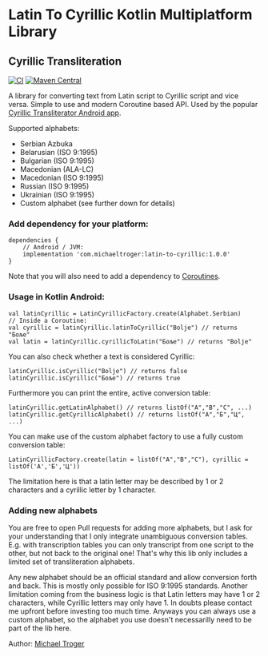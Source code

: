 # Latin To Cyrillic Kotlin Multiplatform Library
## Cyrillic Transliteration
[![CI](https://github.com/michaeltroger/latin-to-cyrillic/actions/workflows/ci.yml/badge.svg)](https://github.com/michaeltroger/latin-to-cyrillic/actions/workflows/ci.yml) [![Maven Central](https://img.shields.io/maven-central/v/com.michaeltroger/latin-to-cyrillic)](https://repo1.maven.org/maven2/com/michaeltroger/)

A library for converting text from Latin script to Cyrillic script and vice versa.
Simple to use and modern Coroutine based API. Used by the popular [Cyrillic Transliterator Android app](https://github.com/michaeltroger/latintocyrillic-android).

Supported alphabets:
- Serbian Azbuka
- Belarusian (ISO 9:1995)
- Bulgarian (ISO 9:1995)
- Macedonian (ALA-LC)
- Macedonian (ISO 9:1995)
- Russian (ISO 9:1995)
- Ukrainian (ISO 9:1995)
- Custom alphabet (see further down for details)

### Add dependency for your platform:
```
dependencies {
    // Android / JVM:
    implementation 'com.michaeltroger:latin-to-cyrillic:1.0.0' 
}
```
Note that you will also need to add a dependency to [Coroutines](https://github.com/Kotlin/kotlinx.coroutines).

### Usage in Kotlin Android:
```
val latinCyrillic = LatinCyrillicFactory.create(Alphabet.Serbian)
// Inside a Coroutine:
val cyrillic = latinCyrillic.latinToCyrillic("Bolje") // returns "Боље"
val latin = latinCyrillic.cyrillicToLatin("Боље") // returns "Bolje"
```

You can also check whether a text is considered Cyrillic:
```
latinCyrillic.isCyrillic("Bolje") // returns false
latinCyrillic.isCyrillic("Боље") // returns true
```
Furthermore you can print the entire, active conversion table:
```
latinCyrillic.getLatinAlphabet() // returns listOf("A","B","C", ...)
latinCyrillic.getCyrillicAlphabet() // returns listOf("А","Б","Ц", ...)
```

You can make use of the custom alphabet factory to use a fully custom conversion table:
```
LatinCyrillicFactory.create(latin = listOf("A","B","C"), cyrillic = listOf('А','Б','Ц'))
```
The limitation here is that a latin letter may be described by 1 or 2 characters and a cyrillic letter by 1 character.

### Adding new alphabets
You are free to open Pull requests for adding more alphabets, but I ask for your understanding that I only integrate unambiguous conversion tables. E.g. with transcription tables you can only transcript from one script to the other, but not back to the original one! That's why this lib only includes a limited set of transliteration alphabets.

Any new alphabet should be an official standard and allow conversion forth and back. This is mostly only possible for ISO 9:1995 standards. Another limitation coming from the business logic is that Latin letters may have 1 or 2 characters, while Cyrillic letters may only have 1. In doubts please contact me upfront before investing too much time. Anyways you can always use a custom alphabet, so the alphabet you use doesn't necessarilly need to be part of the lib here. 

Author:
[Michael Troger](https://michaeltroger.com)
